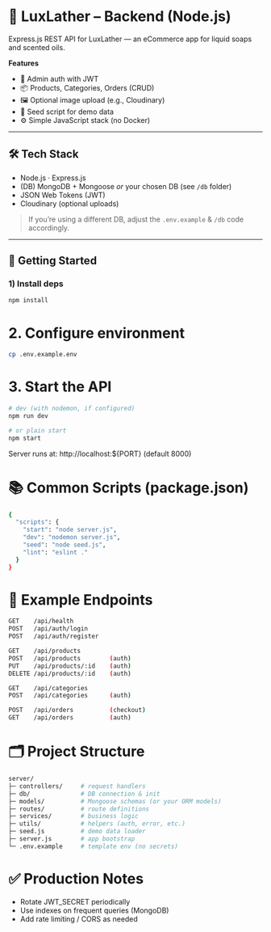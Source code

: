 # 🧼 LuxLather – Backend (Node.js)

Express.js REST API for LuxLather — an eCommerce app for liquid soaps and scented oils.

**Features**
- 👤 Admin auth with JWT
- 📦 Products, Categories, Orders (CRUD)
- 🖼 Optional image upload (e.g., Cloudinary)
- 🧪 Seed script for demo data
- ⚙️ Simple JavaScript stack (no Docker)

---

## 🛠 Tech Stack

- Node.js · Express.js
- (DB) MongoDB + Mongoose  _or_ your chosen DB (see `/db` folder)
- JSON Web Tokens (JWT)
- Cloudinary (optional uploads)

> If you’re using a different DB, adjust the `.env.example` & `/db` code accordingly.

---

## 🚀 Getting Started

### 1) Install deps
```bash
npm install
```
# 2. Configure environment
```bash
cp .env.example.env
```
# 3. Start the API
```bash
# dev (with nodemon, if configured)
npm run dev

# or plain start
npm start
```
Server runs at: http://localhost:${PORT} (default 8000)
# 📚 Common Scripts (package.json)
```bash
{
  "scripts": {
    "start": "node server.js",
    "dev": "nodemon server.js",
    "seed": "node seed.js",
    "lint": "eslint ."
  }
}
```
# 🔌 Example Endpoints
```bash
GET    /api/health
POST   /api/auth/login
POST   /api/auth/register

GET    /api/products
POST   /api/products        (auth)
PUT    /api/products/:id    (auth)
DELETE /api/products/:id    (auth)

GET    /api/categories
POST   /api/categories      (auth)

POST   /api/orders          (checkout)
GET    /api/orders          (auth)
```
# 🗂 Project Structure
```bash
server/
├─ controllers/     # request handlers
├─ db/              # DB connection & init
├─ models/          # Mongoose schemas (or your ORM models)
├─ routes/          # route definitions
├─ services/        # business logic
├─ utils/           # helpers (auth, error, etc.)
├─ seed.js          # demo data loader
├─ server.js        # app bootstrap
└─ .env.example     # template env (no secrets)
```
# ✅ Production Notes
- Rotate JWT_SECRET periodically
- Use indexes on frequent queries (MongoDB)
- Add rate limiting / CORS as needed
